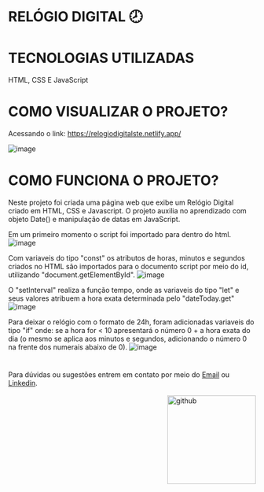 # RELÓGIO DIGITAL &#128343;

# TECNOLOGIAS UTILIZADAS

HTML, CSS E JavaScript

# COMO VISUALIZAR O PROJETO?

Acessando o link: https://relogiodigitalste.netlify.app/

![image](https://media.discordapp.net/attachments/1113549471008174143/1113868566240972980/relogio.png?width=826&height=468)

# COMO FUNCIONA O PROJETO?

Neste projeto foi criada uma página web que exibe um Relógio Digital criado em HTML, CSS e Javascript. O projeto auxilia no aprendizado com objeto Date() e manipulação de datas em JavaScript.

Em um primeiro momento o script foi importado para dentro do html.
![image](https://media.discordapp.net/attachments/1113549471008174143/1113861300129382440/script.png)

Com variaveis do tipo "const" os atributos de horas, minutos e segundos criados no HTML são importados para o documento script por meio do id, utilizando "document.getElementById".
![image](https://media.discordapp.net/attachments/1113549471008174143/1113863515074215957/const.png)

O "setInterval" realiza a função tempo, onde as variaveis do tipo "let" e seus valores atribuem a hora exata determinada pelo "dateToday.get"
![image](https://media.discordapp.net/attachments/1113549471008174143/1113865151549034576/horas.png)

Para deixar o relógio com o formato de 24h, foram adicionadas variaveis do tipo "if" onde: se a hora for < 10 apresentará o número 0 + a hora exata do dia (o mesmo se aplica aos minutos e segundos, adicionando o número 0 na frente dos numerais abaixo de 0).
![image](https://media.discordapp.net/attachments/1113549471008174143/1113868068033134692/if.png)
#

Para dúvidas ou sugestões entrem em contato por meio do [Email](mailto:stephanisl.lino@gmail.com) ou [Linkedin](https://www.linkedin.com/in/stephanilino). 
<br>
</br>
<img align="right" alt="github" height="180" width="180" src="https://cdn.discordapp.com/attachments/738939478722216027/1108905756503318619/Simple_Black_and_White_Text_Instagram_Post1.gif">

